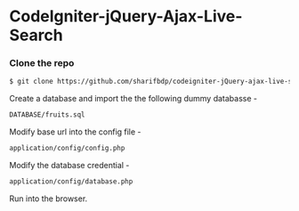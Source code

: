 # CodeIgniter-jQuery-Ajax-Live-Search

### Clone the repo
```bash
$ git clone https://github.com/sharifbdp/codeigniter-jQuery-ajax-live-search
```
Create a database and import the the following dummy databasse - 

```bash
DATABASE/fruits.sql
```

Modify base url into the config file - 

```bash
application/config/config.php
```

Modify the database credential - 

```bash
application/config/database.php
```
Run into the browser.
